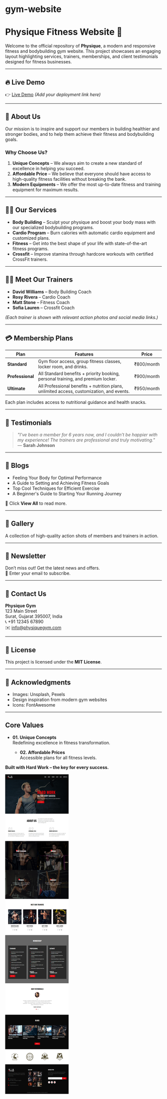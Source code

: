 # gym-website

# Physique Fitness Website 💪

Welcome to the official repository of **Physique**, a modern and responsive fitness and bodybuilding gym website. This project showcases an engaging layout highlighting services, trainers, memberships, and client testimonials designed for fitness businesses.
 
---
 
## 🔥 Live Demo

👉 [Live Demo](#) *(Add your deployment link here)*

---

## 📌 About Us

Our mission is to inspire and support our members in building healthier and stronger bodies, and to help them achieve their fitness and bodybuilding goals.

### Why Choose Us?

1. **Unique Concepts** – We always aim to create a new standard of excellence in helping you succeed.  
2. **Affordable Price** – We believe that everyone should have access to high-quality fitness facilities without breaking the bank.  
3. **Modern Equipments** – We offer the most up-to-date fitness and training equipment for maximum results.

---
## 🏋️‍♂️ Our Services

- **Body Building** – Sculpt your physique and boost your body mass with our specialized bodybuilding programs.
- **Cardio Program** – Burn calories with automatic cardio equipment and customized plans.
- **Fitness** – Get into the best shape of your life with state-of-the-art fitness programs.
- **Crossfit** – Improve stamina through hardcore workouts with certified CrossFit trainers.

---
## 🧑‍🏫 Meet Our Trainers

- **David Williams** – Body Building Coach  
- **Rosy Rivera** – Cardio Coach  
- **Matt Stone** – Fitness Coach  
- **Sofia Lauren** – Crossfit Coach  

*(Each trainer is shown with relevant action photos and social media links.)*

---
## 💳 Membership Plans

| Plan | Features | Price |
|------|----------|--------|
| **Standard** | Gym floor access, group fitness classes, locker room, and drinks. | ₹800/month |
| **Professional** | All Standard benefits + priority booking, personal training, and premium locker. | ₹900/month |
| **Ultimate** | All Professional benefits + nutrition plans, unlimited access, customization, and events. | ₹950/month |

Each plan includes access to nutritional guidance and health snacks.

---
## 💬 Testimonials

> *"I've been a member for 6 years now, and I couldn’t be happier with my experience! The trainers are professional and truly motivating."*  
> — **Sarah Johnson**

---
## 📝 Blogs

- Feeling Your Body for Optimal Performance  
- A Guide to Setting and Achieving Fitness Goals  
- Top Cool Techniques for Efficient Exercise  
- A Beginner's Guide to Starting Your Running Journey  

🔗 Click **View All** to read more.

---
## 📸 Gallery

A collection of high-quality action shots of members and trainers in action.

---

## 📨 Newsletter

Don’t miss out! Get the latest news and offers.  
📧 Enter your email to subscribe.

---
## 📍 Contact Us

**Physique Gym**  
123 Main Street  
Surat, Gujarat 395007, India  
📞 +91 12345 67890  
✉️ info@physiquegym.com

---

## 📄 License

This project is licensed under the **MIT License**.

---

## 🙌 Acknowledgments

- Images: Unsplash, Pexels  
- Design inspiration from modern gym websites  
- Icons: FontAwesome

---
## Core Values

- **01. Unique Concepts**  
  Redefining excellence in fitness transformation.

  - **02. Affordable Prices**  
  Accessible plans for all fitness levels.

**Built with Hard Work – the key for every success.**

![image alt](https://github.com/Amrenderkumar/gym-website/blob/a66b4dd6e72052ab0751d33488529e335f4050bd/screenshort1.png)
